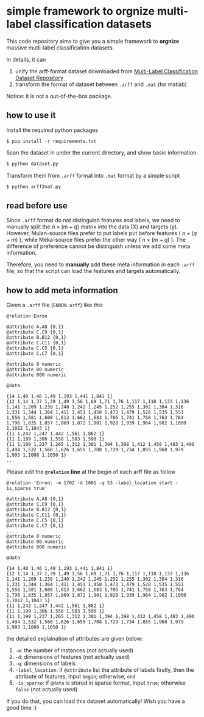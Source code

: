 # simple framework to orgnize multi-label classification datasets

This code repository aims to give you a simple framework to **orgnize** massive mutli-label classification datasets. 

In details, it can

1. unify the arff-format dataset downloaded from [Multi-Label Classification Dataset Repository](https://www.uco.es/kdis/mllresources/)
2. transform the format of dataset between `.arff` and `.mat` (for matlab)

Notice: it is not a out-of-the-box package. 

## how to use it

Install the required python packages

```
$ pip install -r requirements.txt
```

Scan the dataset in under the current directory, 
and show basic information. 

```bash
$ python dataset.py
```

Transform them from `.arff` format into `.mat` format by a simple script

```bash
$ python arff2mat.py
```

## read before use

Since `.arff` format do not distinguish features and labels, 
we need to manually split the 
$n \times (m+q)$ matrix into the data (X) and targets (y). 
However, Mulan-source files prefer to put labels put before features 
( $n \times (q+m)$ ), 
while Meka-source files prefer the other way ( $n \times (m+q)$ ). 
The difference of preference cannot be distinguish unless we add some meta information. 

Therefore, you need to **manually** add these meta information in each `.arff` file,
so that the script can load the features and targets automatically. 
 
## how to add meta information

Given a `.arff` file (`ENRON.arff`) like this

```
@relation Enron

@attribute A.A8 {0,1}
@attribute C.C9 {0,1}
@attribute B.B12 {0,1}
@attribute C.C11 {0,1}
@attribute C.C5 {0,1}
@attribute C.C7 {0,1}
...
@attribute 0 numeric
@attribute 00 numeric
@attribute 000 numeric

@data

{14 1,40 1,46 1,49 1,193 1,441 1,841 1}
{12 1,14 1,37 1,39 1,49 1,56 1,69 1,71 1,76 1,117 1,118 1,133 1,136 1,141 1,209 1,239 1,240 1,242 1,245 1,252 1,255 1,302 1,304 1,316 1,331 1,344 1,364 1,411 1,451 1,458 1,473 1,479 1,528 1,535 1,551 1,556 1,581 1,608 1,613 1,662 1,683 1,705 1,741 1,758 1,763 1,764 1,796 1,835 1,857 1,869 1,872 1,901 1,928 1,939 1,964 1,982 1,1000 1,1012 1,1043 1}
{11 1,242 1,247 1,442 1,561 1,862 1}
{11 1,199 1,386 1,558 1,583 1,590 1}
{11 1,199 1,237 1,265 1,312 1,381 1,394 1,398 1,412 1,458 1,483 1,490 1,494 1,532 1,560 1,626 1,655 1,708 1,729 1,734 1,855 1,968 1,979 1,993 1,1008 1,1050 1}
...
```

Please edit the **`@relation` line** at the begin of each arff file as follow 

```
@relation 'Enron: -m 1702 -d 1001 -q 53 -label_location start -is_sparse true'

@attribute A.A8 {0,1}
@attribute C.C9 {0,1}
@attribute B.B12 {0,1}
@attribute C.C11 {0,1}
@attribute C.C5 {0,1}
@attribute C.C7 {0,1}
...
@attribute 0 numeric
@attribute 00 numeric
@attribute 000 numeric

@data

{14 1,40 1,46 1,49 1,193 1,441 1,841 1}
{12 1,14 1,37 1,39 1,49 1,56 1,69 1,71 1,76 1,117 1,118 1,133 1,136 1,141 1,209 1,239 1,240 1,242 1,245 1,252 1,255 1,302 1,304 1,316 1,331 1,344 1,364 1,411 1,451 1,458 1,473 1,479 1,528 1,535 1,551 1,556 1,581 1,608 1,613 1,662 1,683 1,705 1,741 1,758 1,763 1,764 1,796 1,835 1,857 1,869 1,872 1,901 1,928 1,939 1,964 1,982 1,1000 1,1012 1,1043 1}
{11 1,242 1,247 1,442 1,561 1,862 1}
{11 1,199 1,386 1,558 1,583 1,590 1}
{11 1,199 1,237 1,265 1,312 1,381 1,394 1,398 1,412 1,458 1,483 1,490 1,494 1,532 1,560 1,626 1,655 1,708 1,729 1,734 1,855 1,968 1,979 1,993 1,1008 1,1050 1}
``` 

the detailed explaination of attributes are given below: 

1. `-m`: the number of instances (not actually used)
2. `-d`: dimensions of features (not actually used)
3. `-q`: dimensions of labels
4. `-label_location`: if `@attribute` list the attribute of labels firstly, then the attribute of features, input `begin`; otherwise, `end`
5. `-is_sparse`: if `@data` is stored in sparse format, input `true`; otherwise `false` (not actually used)

If you do that, you can load this dataset automatically! 
Wish you have a good time :) 
